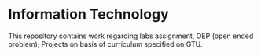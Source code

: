 # Information Technology
This repository contains work regarding labs assignment, OEP (open ended problem), Projects on basis of curriculum specified on GTU.
